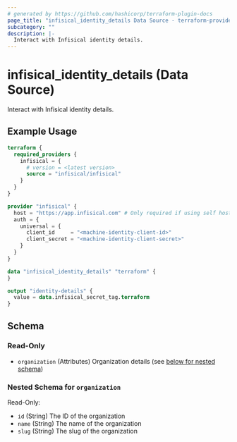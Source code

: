 ```yaml
---
# generated by https://github.com/hashicorp/terraform-plugin-docs
page_title: "infisical_identity_details Data Source - terraform-provider-infisical"
subcategory: ""
description: |-
  Interact with Infisical identity details.
---
```


# infisical_identity_details (Data Source)

Interact with Infisical identity details.

## Example Usage

```terraform
terraform {
  required_providers {
    infisical = {
      # version = <latest version>
      source = "infisical/infisical"
    }
  }
}

provider "infisical" {
  host = "https://app.infisical.com" # Only required if using self hosted instance of Infisical, default is https://app.infisical.com
  auth = {
    universal = {
      client_id     = "<machine-identity-client-id>"
      client_secret = "<machine-identity-client-secret>"
    }
  }
}

data "infisical_identity_details" "terraform" {
}

output "identity-details" {
  value = data.infisical_secret_tag.terraform
}
```

<!-- schema generated by tfplugindocs -->
## Schema

### Read-Only

- `organization` (Attributes) Organization details (see [below for nested schema](#nestedatt--organization))

<a id="nestedatt--organization"></a>
### Nested Schema for `organization`

Read-Only:

- `id` (String) The ID of the organization
- `name` (String) The name of the organization
- `slug` (String) The slug of the organization
